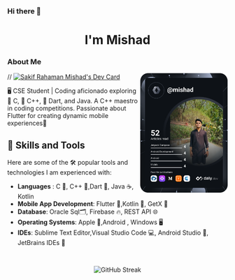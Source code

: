 ### Hi there 👋
<h1 align="center">I'm Mishad</h1>

### About Me
/*<a href="https://app.daily.dev/mishad"><img align="right" src="https://github.com/mishad01/mishad01/blob/main/devcard.svg" width="200" alt="Sakif Rahaman Mishad's Dev Card"/></a>*/
<a href="https://app.daily.dev/mishad"><img src="https://api.daily.dev/devcards/v2/BiRNXKnZuiWakM9C3B8TJ.png?type=default&r=w6l" width="356" alt="Sakif Rahaman Mishad's Dev Card"/></a>


🖥️ CSE Student | Coding aficionado exploring 🤖 C, 🤖 C++, 🎯 Dart, and Java. A C++ maestro in coding competitions. Passionate about Flutter for creating dynamic mobile experiences📱

## 🚀 Skills and Tools
Here are some of the 🛠️ popular tools and technologies I am experienced with:
- **Languages** : C 🔢, C++ 🤖,Dart 🎯, Java ☕, Kotlin
- **Mobile App Development**: Flutter 📱,Kotlin 📱, GetX 🚀
- **Database**: Oracle Sql🗂️, Firebase 🔥, REST API 🌐
- **Operating Systems**: Apple 🍎,Android , Windows 🖥️
- **IDEs**: Sublime Text Editor,Visual Studio Code 💻, Android Studio 📱,  JetBrains IDEs 🚀
<br/>
  
<p align="center"> <img src="https://github-readme-streak-stats.herokuapp.com/?user=mishad01&theme=dark&hide_border=false" alt="GitHub Streak" /></p>








